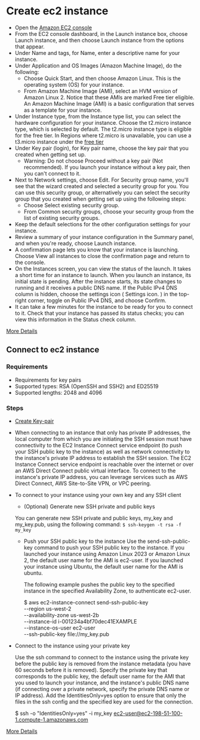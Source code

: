 # Create ec2 instance

* Open the [Amazon EC2 console](https://console.aws.amazon.com/ec2/)
* From the EC2 console dashboard, in the Launch instance box, choose Launch instance, and then choose Launch instance from the options that appear.
* Under Name and tags, for Name, enter a descriptive name for your instance.
* Under Application and OS Images (Amazon Machine Image), do the following:
  * Choose Quick Start, and then choose Amazon Linux. This is the operating system (OS) for your instance.
  * From Amazon Machine Image (AMI), select an HVM version of Amazon Linux 2. Notice that these AMIs are marked Free tier eligible. An Amazon Machine Image (AMI) is a basic configuration that serves as a template for your instance.
* Under Instance type, from the Instance type list, you can select the hardware configuration for your instance. Choose the t2.micro instance type, which is selected by default. The t2.micro instance type is eligible for the free tier. In Regions where t2.micro is unavailable, you can use a t3.micro instance under the [free tier](https://aws.amazon.com/free/) 
* Under Key pair (login), for Key pair name, choose the key pair that you created when getting set up.
  * Warning: Do not choose Proceed without a key pair (Not recommended). If you launch your instance without a key pair, then you can't connect to it.
* Next to Network settings, choose Edit. For Security group name, you'll see that the wizard created and selected a security group for you. You can use this security group, or alternatively you can select the security group that you created when getting set up using the following steps:
  * Choose Select existing security group.
  * From Common security groups, choose your security group from the list of existing security groups.
* Keep the default selections for the other configuration settings for your instance.
* Review a summary of your instance configuration in the Summary panel, and when you're ready, choose Launch instance.
* A confirmation page lets you know that your instance is launching. Choose View all instances to close the confirmation page and return to the console.
* On the Instances screen, you can view the status of the launch. It takes a short time for an instance to launch. When you launch an instance, its initial state is pending. After the instance starts, its state changes to running and it receives a public DNS name. If the Public IPv4 DNS column is hidden, choose the settings icon ( Settings icon. ) in the top-right corner, toggle on Public IPv4 DNS, and choose Confirm.
* It can take a few minutes for the instance to be ready for you to connect to it. Check that your instance has passed its status checks; you can view this information in the Status check column.

[More Details](https://docs.aws.amazon.com/AWSEC2/latest/UserGuide/EC2_GetStarted.html)


## Connect to ec2 instance
### Requirements
* Requirements for key pairs
* Supported types: RSA (OpenSSH and SSH2) and ED25519
* Supported lengths: 2048 and 4096
 
### Steps
* [Create Key-pair](./key-pair.md)
* When connecting to an instance that only has private IP addresses, the local computer from which you are initiating the SSH session must have connectivity to the EC2 Instance 
Connect service endpoint (to push your SSH public key to the instance) as well as network connectivity to the instance's private IP address to establish the SSH session. 
The EC2 Instance Connect service endpoint is reachable over the internet or over an AWS Direct Connect public virtual interface. To connect to the instance's private IP address, 
you can leverage services such as AWS Direct Connect, AWS Site-to-Site VPN, or VPC peering.
* To connect to your instance using your own key and any SSH client
  * (Optional) Generate new SSH private and public keys 
  
  You can generate new SSH private and public keys, my_key and my_key.pub, using the following command:   ``$ ssh-keygen -t rsa -f my_key``

  * Push your SSH public key to the instance
    Use the send-ssh-public-key command to push your SSH public key to the instance. If you launched your instance using Amazon Linux 2023 or Amazon Linux 2, the default user name for the AMI is ec2-user. If you launched your instance using Ubuntu, the default user name for the AMI is ubuntu. 
    
    The following example pushes the public key to the specified instance in the specified Availability Zone, to authenticate ec2-user.
  

    $ aws ec2-instance-connect send-ssh-public-key \
    --region us-west-2 \
    --availability-zone us-west-2b \
    --instance-id i-001234a4bf70dec41EXAMPLE \
    --instance-os-user ec2-user \
    --ssh-public-key file://my_key.pub

* Connect to the instance using your private key 

  Use the ssh command to connect to the instance using the private key before the
  public key is removed from the instance metadata (you have 60 seconds before it is removed). 
  Specify the private key that corresponds to the public key, the default user name for the AMI 
  that you used to launch your instance, and the instance's public DNS name (if connecting over a private network, 
  specify the private DNS name or IP address). Add the IdentitiesOnly=yes option to ensure that only the files in
  the ssh config and the specified key are used for the connection.
  
  
    $ ssh -o "IdentitiesOnly=yes" -i my_key ec2-user@ec2-198-51-100-1.compute-1.amazonaws.com



[More Details](https://docs.aws.amazon.com/AWSEC2/latest/UserGuide/ec2-instance-connect-methods.html)